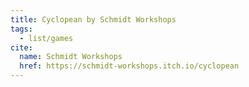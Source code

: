 ```yaml
---
title: Cyclopean by Schmidt Workshops
tags:
  - list/games
cite:
  name: Schmidt Workshops
  href: https://schmidt-workshops.itch.io/cyclopean
---
```

